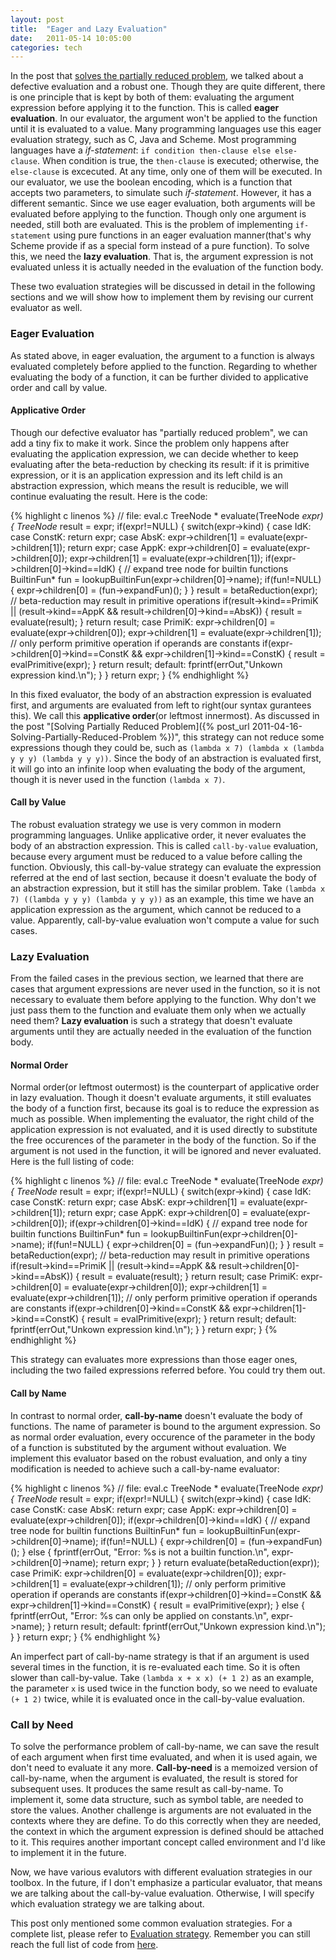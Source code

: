 ```yaml
---
layout: post
title:  "Eager and Lazy Evaluation"
date:   2011-05-14 10:05:00
categories: tech
---
```


In the post that [solves the partially reduced problem](2011-04-16-Solving-Partially-Reduced-Problem), we talked about a defective evaluation and a robust one. Though they are quite different, there is one principle that is kept by both of them: evaluating the argument expression before applying it to the function. This is called **eager evaluation**. In our evaluator, the argument won't be applied to the function until it is evaluated to a value. Many programming languages use this eager evaluation strategy, such as C, Java and Scheme. Most programming languages have a *if-statement*: `if condition then-clause else else-clause`. When condition is true, the `then-clause` is executed; otherwise, the `else-clause` is excecuted. At any time, only one of them will be executed. In our evaluator, we use the boolean encoding, which is a function that accepts two parameters, to simulate such *if-statement*. However, it has a different semantic. Since we use eager evaluation, both arguments will be evaluated before applying to the function. Though only one argument is needed, still both are evaluated. This is the problem of implementing `if-statement` using pure functions in an eager evaluation manner(that's why Scheme provide if as a special form instead of a pure function). To solve this, we need the **lazy evaluation**. That is, the argument expression is not evaluated unless it is actually needed in the evaluation of the function body.

These two evaluation strategies will be discussed in detail in the following sections and we will show how to implement them by revising our current evaluator as well.

### Eager Evaluation

As stated above, in eager evaluation, the argument to a function is always evaluated completely before applied to the function. Regarding to whether evaluating the body of a function, it can be further divided to applicative order and call by value.

#### Applicative Order

Though our defective evaluator has "partially reduced problem", we can add a tiny fix to make it work. Since the problem only happens after evaluating the application expression, we can decide whether to keep evaluating after the beta-reduction by checking its result: if it is primitive expression, or it is an application expression and its left child is an abstraction expression, which means the result is reducible, we will continue evaluating the result. Here is the code:

{% highlight c linenos %}
// file: eval.c
TreeNode * evaluate(TreeNode *expr) {
    TreeNode* result = expr;
    if(expr!=NULL) {
        switch(expr->kind) {
            case IdK:
            case ConstK:
                return expr;
            case AbsK:
                expr->children[1] = evaluate(expr->children[1]);
                return expr;
            case AppK:
                expr->children[0] = evaluate(expr->children[0]);
                expr->children[1] = evaluate(expr->children[1]);
                if(expr->children[0]->kind==IdK) {
                    // expand tree node for builtin functions
                    BuiltinFun* fun = lookupBuiltinFun(expr->children[0]->name);
                    if(fun!=NULL) {
                        expr->children[0] = (fun->expandFun)();
                    }
                }
                result = betaReduction(expr);
                // beta-reduction may result in primitive operations
                if(result->kind==PrimiK ||
                    (result->kind==AppK && result->children[0]->kind==AbsK)) {
                    result = evaluate(result);
                }
                return result;
            case PrimiK:
                expr->children[0] = evaluate(expr->children[0]);
                expr->children[1] = evaluate(expr->children[1]);
                // only perform primitive operation if operands are constants
                if(expr->children[0]->kind==ConstK
                    && expr->children[1]->kind==ConstK) {
                    result = evalPrimitive(expr);
                }
                return result;
            default:
                fprintf(errOut,"Unkown expression kind.\n");
        }
    }
    return expr;
}
{% endhighlight %}

In this fixed evaluator, the body of an abstraction expression is evaluated first, and arguments are evaluated from left to right(our syntax gurantees this). We call this **applicative order**(or leftmost innermost). As discussed in the post "[Solving Partially Reduced Problem]({% post_url 2011-04-16-Solving-Partially-Reduced-Problem %})", this strategy can not reduce some expressions though they could be, such as `(lambda x 7) (lambda x (lambda y y y) (lambda y y y))`. Since the body of an abstraction is evaluated first, it will go into an infinite loop when evaluating the body of the argument, though it is never used in the function `(lambda x 7)`.

#### Call by Value

The robust evaluation strategy we use is very common in modern programming languages. Unlike applicative order, it never evaluates the body of an abstraction expression. This is called `call-by-value` evaluation, because every argument must be reduced to a value before calling the function. Obviously, this call-by-value strategy can evaluate the expression referred at the end of last section, because it doesn't evaluate the body of an abstraction expression, but it still has the similar problem. Take `(lambda x 7) ((lambda y y y) (lambda y y y))` as an example, this time we have an application expression as the argument, which cannot be reduced to a value. Apparently, call-by-value evaluation won't compute a value for such cases.

### Lazy Evaluation

From the failed cases in the previous section, we learned that there are cases that argument expressions are never used in the function, so it is not necessary to evaluate them before applying to the function. Why don't we just pass them to the function and evaluate them only when we actually need them? **Lazy evaluation** is such a strategy that doesn't evaluate arguments until they are actually needed in the evaluation of the function body.

#### Normal Order

Normal order(or leftmost outermost) is the counterpart of applicative order in lazy evaluation. Though it doesn't evaluate arguments, it still evaluates the body of a function first, because its goal is to reduce the expression as much as possible. When implementing the evaluator, the right child of the application expression is not evaluated, and it is used directly to substitute the free occurences of the parameter in the body of the function. So if the argument is not used in the function, it will be ignored and never evaluated. Here is the full listing of code:

{% highlight c linenos %}
// file: eval.c
TreeNode * evaluate(TreeNode *expr) {
    TreeNode* result = expr;
    if(expr!=NULL) {
        switch(expr->kind) {
            case IdK:
            case ConstK:
                return expr;
            case AbsK:
                expr->children[1] = evaluate(expr->children[1]);
                return expr;
            case AppK:
                expr->children[0] = evaluate(expr->children[0]);
                if(expr->children[0]->kind==IdK) {
                    // expand tree node for builtin functions
                    BuiltinFun* fun = lookupBuiltinFun(expr->children[0]->name);
                    if(fun!=NULL) {
                        expr->children[0] = (fun->expandFun)();
                    }
                }
                result = betaReduction(expr);
                // beta-reduction may result in primitive operations
                if(result->kind==PrimiK ||
                    (result->kind==AppK && result->children[0]->kind==AbsK)) {
                    result = evaluate(result);
                }
                return result;
            case PrimiK:
                expr->children[0] = evaluate(expr->children[0]);
                expr->children[1] = evaluate(expr->children[1]);
                // only perform primitive operation if operands are constants
                if(expr->children[0]->kind==ConstK
                    && expr->children[1]->kind==ConstK) {
                    result = evalPrimitive(expr);
                }
                return result;
            default:
                fprintf(errOut,"Unkown expression kind.\n");
        }
    }
    return expr;
}
{% endhighlight %}

This strategy can evaluates more expressions than those eager ones, including the two failed expressions referred before. You could try them out.

#### Call by Name

In contrast to normal order, **call-by-name** doesn't evaluate the body of functions. The name of parameter is bound to the argument expression. So as normal order evaluation, every occurence of the parameter in the body of a function is substituted by the argument without evaluation. We implement this evaluator based on the robust evaluation, and only a tiny modification is needed to achieve such a call-by-name evaluator:

{% highlight c linenos %}
// file: eval.c
TreeNode * evaluate(TreeNode *expr) {
    TreeNode* result = expr;
    if(expr!=NULL) {
        switch(expr->kind) {
            case IdK:
            case ConstK:
            case AbsK:
                return expr;
            case AppK:
                expr->children[0] = evaluate(expr->children[0]);
                if(expr->children[0]->kind==IdK) {
                    // expand tree node for builtin functions
                    BuiltinFun* fun = lookupBuiltinFun(expr->children[0]->name);
                    if(fun!=NULL) {
                        expr->children[0] = (fun->expandFun)();
                    } else {
                        fprintf(errOut, "Error: %s is not a builtin function.\n", expr->children[0]->name);
                        return expr;
                    }
                }
                return evaluate(betaReduction(expr));
            case PrimiK:
                expr->children[0] = evaluate(expr->children[0]);
                expr->children[1] = evaluate(expr->children[1]);
                // only perform primitive operation if operands are constants
                if(expr->children[0]->kind==ConstK
                    && expr->children[1]->kind==ConstK) {
                    result = evalPrimitive(expr);
                } else {
                    fprintf(errOut, "Error: %s can only be applied on constants.\n", expr->name);
                }
                return result;
            default:
                fprintf(errOut,"Unkown expression kind.\n");
        }
    }
    return expr;
}
{% endhighlight %}

An imperfect part of call-by-name strategy is that if an argument is used several times in the function, it is re-evaluated each time. So it is often slower than call-by-value. Take `(lambda x + x x) (+ 1 2)` as an example, the parameter `x` is used twice in the function body, so we need to evaluate `(+ 1 2)` twice, while it is evaluated once in the call-by-value evaluation.

### Call by Need

To solve the performance problem of call-by-name, we can save the result of each argument when first time evaluated, and when it is used again, we don't need to evaluate it any more. **Call-by-need** is a memoized version of call-by-name, when the argument is evaluated, the result is stored for subsequent uses. It produces the same result as call-by-name. To implement it, some data structure, such as symbol table, are needed to store the values. Another challenge is arguments are not evaluated in the contexts where they are define. To do this correctly when they are needed, the context in which the argument expression is defined should be attached to it. This requires another important concept called environment and I'd like to implement it in the future.

Now, we have various evalutors with different evaluation strategies in our toolbox. In the future, if I don't emphasize a particular evaluator, that means we are talking about the call-by-value evaluation. Otherwise, I will specify which evaluation strategy we are talking about.

This post only mentioned some common evaluation strategies. For a complete list, please refer to [Evaluation strategy](http://en.wikipedia.org/wiki/Evaluation_strategy). Remember you can still reach the full list of code from [here](https://github.com/magic003/lambda_calculus_evaluator).
